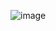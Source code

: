 ![image](https://user-images.githubusercontent.com/20209497/116796816-1eeb6080-aaa5-11eb-9cce-8f5529a0eb04.png)
